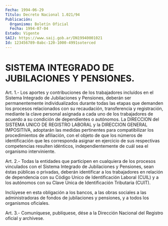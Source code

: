 ```yaml
---
Fecha: 1994-06-29
Título: Decreto Nacional 1.021/94
Publicación:
  Organismo: Boletín Oficial
  Fecha: 1994-07-04
Estado: Vigente
SAIJ: https://www.saij.gob.ar/DN19940001021
Id: 123456789-0abc-120-1000-4991soterced
---
```

# SISTEMA INTEGRADO DE JUBILACIONES Y PENSIONES.

<a id="1"></a>
Art.  1.-  Los  aportes  y  contribuciones de los trabajadores incluídos  en el Sistema Integrado  de  Jubilaciones  y  Pensiones, deberán ser  permanentemente  individualizados  durante  todas  las etapas  que  demanden los procesos relacionados con su recaudación, transferencia  y  registración, mediante la clave personal asignada a  cada  uno de los trabajadores  de  acuerdo  a  su  condición  de dependientes  o  autónomos.  La  DIRECCION  del  SISTEMA  UNICO  DE REGISTRO  LABORAL  y la DIRECCION GENERAL IMPOSITIVA, adoptarán las medidas  pertinentes  para  compatibilizar  los  procedimientos  de afiliación,  con el objeto de que los números de identificación que les corresponda asignar en ejercicio de sus respectivas competencias resulten  idénticos, independientemente de cuál sea el organismo interviniente.

<a id="2"></a>
Art. 2.- Todas la entidades que participen en cualquiera de los procesos  vinculados  con  el  Sistema  Integrado de Jubilaciones y Pensiones, sean éstas públicas o privadas,  deberán  identificar  a los  trabajadores en relación de dependencia con su Código Unico de Identificación  Laboral (CUIL) y a los autónomos con su Clave Unica de Identificación Tributaria (CUIT).

Inclúyese en esta  obligación a los bancos, a las obras sociales a las administradoras  de  fondos  de jubilaciones y pensiones, y a todos los organismos oficiales.

<a id="3"></a>
Art. 3.- Comuníquese, publíquese, dése a la Dirección Nacional del Registro oficial y archívese.